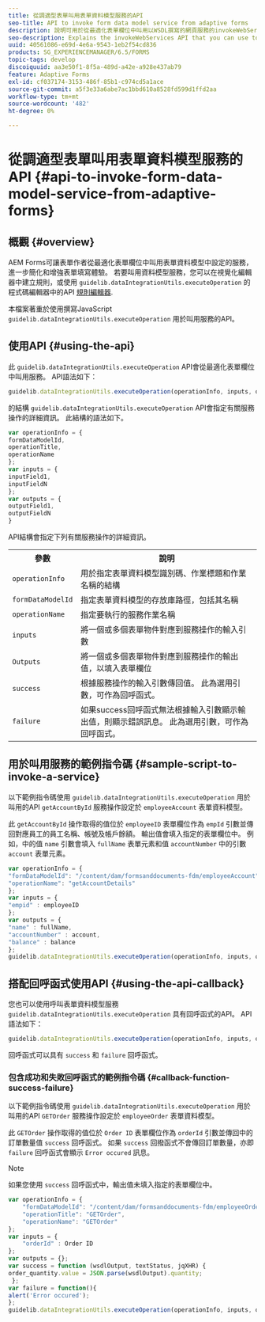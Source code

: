 ```yaml
---
title: 從調適型表單叫用表單資料模型服務的API
seo-title: API to invoke form data model service from adaptive forms
description: 說明可用於從最適化表單欄位中叫用以WSDL撰寫的網頁服務的invokeWebServices API。
seo-description: Explains the invokeWebServices API that you can use to invoke web services written in WSDL from within an adaptive form field.
uuid: 40561086-e69d-4e6a-9543-1eb2f54cd836
products: SG_EXPERIENCEMANAGER/6.5/FORMS
topic-tags: develop
discoiquuid: aa3e50f1-8f5a-489d-a42e-a928e437ab79
feature: Adaptive Forms
exl-id: cf037174-3153-486f-85b1-c974cd5a1ace
source-git-commit: a5f3e33a6abe7ac1bbd610a8528fd599d1ffd2aa
workflow-type: tm+mt
source-wordcount: '482'
ht-degree: 0%

---
```


# 從調適型表單叫用表單資料模型服務的API {#api-to-invoke-form-data-model-service-from-adaptive-forms}

## 概觀 {#overview}

AEM Forms可讓表單作者從最適化表單欄位中叫用表單資料模型中設定的服務，進一步簡化和增強表單填寫體驗。 若要叫用資料模型服務，您可以在視覺化編輯器中建立規則，或使用 `guidelib.dataIntegrationUtils.executeOperation` 的程式碼編輯器中的API [規則編輯器](/help/forms/using/rule-editor.md).

本檔案著重於使用撰寫JavaScript `guidelib.dataIntegrationUtils.executeOperation` 用於叫用服務的API。

## 使用API {#using-the-api}

此 `guidelib.dataIntegrationUtils.executeOperation` API會從最適化表單欄位中叫用服務。 API語法如下：

```javascript
guidelib.dataIntegrationUtils.executeOperation(operationInfo, inputs, outputs)
```

的結構 `guidelib.dataIntegrationUtils.executeOperation` API會指定有關服務操作的詳細資訊。 此結構的語法如下。

```javascript
var operationInfo = {
formDataModelId,
operationTitle,
operationName
};
var inputs = {
inputField1,
inputFieldN
};
var outputs = {
outputField1,
outputFieldN
}
```

API結構會指定下列有關服務操作的詳細資訊。

<table>
 <tbody>
  <tr>
   <th>參數</th>
   <th>說明</th>
  </tr>
  <tr>
   <td><code>operationInfo</code></td>
   <td>用於指定表單資料模型識別碼、作業標題和作業名稱的結構</td>
  </tr>
  <tr>
   <td><code>formDataModelId</code></td>
   <td>指定表單資料模型的存放庫路徑，包括其名稱</td>
  </tr>
  <tr>
   <td><code>operationName</code></td>
   <td>指定要執行的服務作業名稱</td>
  </tr>
  <tr>
   <td><code>inputs</code></td>
   <td>將一個或多個表單物件對應到服務操作的輸入引數</td>
  </tr>
  <tr>
   <td><code>Outputs</code></td>
   <td>將一個或多個表單物件對應到服務操作的輸出值，以填入表單欄位<br /> </td>
  </tr>
  <tr>
   <td><code>success</code></td>
   <td>根據服務操作的輸入引數傳回值。 此為選用引數，可作為回呼函式。<br /> </td>
  </tr>
  <tr>
   <td><code>failure</code></td>
   <td>如果success回呼函式無法根據輸入引數顯示輸出值，則顯示錯誤訊息。 此為選用引數，可作為回呼函式。<br /> </td>
  </tr>
 </tbody>
</table>

## 用於叫用服務的範例指令碼 {#sample-script-to-invoke-a-service}

以下範例指令碼使用 `guidelib.dataIntegrationUtils.executeOperation` 用於叫用的API `getAccountById` 服務操作設定於 `employeeAccount` 表單資料模型。

此 `getAccountById` 操作取得的值位於 `employeeID` 表單欄位作為 `empId` 引數並傳回對應員工的員工名稱、帳號及帳戶餘額。 輸出值會填入指定的表單欄位中。 例如，中的值 `name` 引數會填入 `fullName` 表單元素和值 `accountNumber` 中的引數 `account` 表單元素。

```javascript
var operationInfo = {
"formDataModelId": "/content/dam/formsanddocuments-fdm/employeeAccount",
"operationName": "getAccountDetails"
};
var inputs = {
"empid" : employeeID
};
var outputs = {
"name" : fullName,
"accountNumber" : account,
"balance" : balance
};
guidelib.dataIntegrationUtils.executeOperation(operationInfo, inputs, outputs);
```

## 搭配回呼函式使用API {#using-the-api-callback}

您也可以使用呼叫表單資料模型服務 `guidelib.dataIntegrationUtils.executeOperation` 具有回呼函式的API。 API語法如下：

```javascript
guidelib.dataIntegrationUtils.executeOperation(operationInfo, inputs, outputs, callbackFunction)
```

回呼函式可以具有 `success` 和 `failure` 回呼函式。

### 包含成功和失敗回呼函式的範例指令碼 {#callback-function-success-failure}

以下範例指令碼使用 `guidelib.dataIntegrationUtils.executeOperation` 用於叫用的API `GETOrder` 服務操作設定於 `employeeOrder` 表單資料模型。

此 `GETOrder` 操作取得的值位於 `Order ID` 表單欄位作為 `orderId` 引數並傳回中的訂單數量值 `success` 回呼函式。  如果 `success` 回撥函式不會傳回訂單數量，亦即 `failure` 回呼函式會顯示 `Error occured` 訊息。

>[!NOTE]
>
>如果您使用 `success` 回呼函式中，輸出值未填入指定的表單欄位中。

```javascript
var operationInfo = {
    "formDataModelId": "/content/dam/formsanddocuments-fdm/employeeOrder",
    "operationTitle": "GETOrder",
    "operationName": "GETOrder"
};
var inputs = {
    "orderId" : Order ID
};
var outputs = {};
var success = function (wsdlOutput, textStatus, jqXHR) {
order_quantity.value = JSON.parse(wsdlOutput).quantity;
 };
var failure = function(){
alert('Error occured');
};
guidelib.dataIntegrationUtils.executeOperation(operationInfo, inputs, outputs, success, failure);
```
